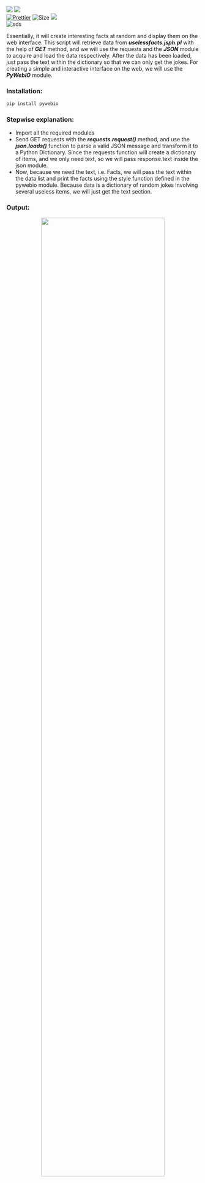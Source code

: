 ![](http://ForTheBadge.com/images/badges/made-with-python.svg)
![](https://forthebadge.com/images/badges/built-by-developers.svg)</br>
[![Prettier](https://img.shields.io/badge/Code%20Style-Prettier-red.svg)](https://github.com/prettier/prettier)
![Size](https://img.shields.io/github/repo-size/Iamtripathisatyam/Fun_Fact_Generator_Web_App?color=red&label=Repo%20Size%20)
![](https://img.shields.io/tokei/lines/github/Iamtripathisatyam/Fun_Fact_Generator_Web_App?color=red&label=Lines%20of%20Code)</br>
![sds](https://profile-counter.glitch.me/{Fun_Fact_Generator_Web_App}/count.svg)

Essentially, it will create interesting facts at random and display them on the web interface. This script will retrieve data from ***uselessfacts.jsph.pl*** with the help of ***GET*** method, and we will use the requests and the ***JSON*** module to acquire and load the data respectively. After the data has been loaded, just pass the text within the dictionary so that we can only get the jokes. For creating a simple and interactive interface on the web, we will use the ***PyWebIO*** module.

### Installation:
```python 
pip install pywebio
```
### Stepwise explanation: 
- Import all the required modules
- Send GET requests with the ***requests.request()*** method, and use the ***json.loads()*** function to parse a valid JSON message and transform it to a Python Dictionary. Since the requests function will create a dictionary of items, and we only need text, so we will pass response.text inside the json module.
- Now, because we need the text, i.e. Facts, we will pass the text within the data list and print the facts using the style function defined in the pywebio module. Because data is a dictionary of random jokes involving several useless items, we will just get the text section.

### Output:

<p align="center"><img width="80%" src="https://user-images.githubusercontent.com/69134468/127766215-e48c4b83-e9fa-4ab2-b33a-e96bd7544c82.gif"></p>
